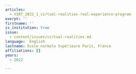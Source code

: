 ```yaml
---
articles:
  - VIRT_2022_1_virtual-realities-real-experience-program
exerpt: ''
firstname: ''
is_institution: true
issue:
  - content/issues/virtual-realities.md
language:  English
lastname: Ecole normale Supérieure Paris, France
affiliations: []
years:
  - 2022

---
```

